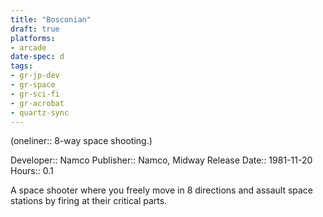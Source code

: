 ```yaml
---
title: "Bosconian"
draft: true
platforms:
- arcade
date-spec: d
tags:
- gr-jp-dev
- gr-space 
- gr-sci-fi 
- gr-acrobat 
- quartz-sync
---
```


(oneliner:: 8-way space shooting.)

Developer:: Namco
Publisher:: Namco, Midway
Release Date:: 1981-11-20
Hours:: 0.1

A space shooter where you freely move in 8 directions and assault space stations by firing at their critical parts.